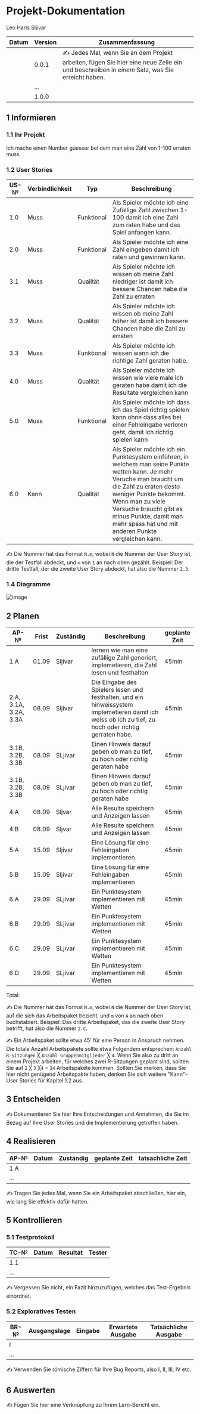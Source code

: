 # Projekt-Dokumentation


Leo Haris Sljivar

| Datum | Version | Zusammenfassung                                              |
| ----- | ------- | ------------------------------------------------------------ |
|       | 0.0.1   | ✍️ Jedes Mal, wenn Sie an dem Projekt arbeiten, fügen Sie hier eine neue Zeile ein und beschreiben in *einem* Satz, was Sie erreicht haben. |
|       | ...     |                                                              |
|       | 1.0.0   |                                                              |

## 1 Informieren

### 1.1 Ihr Projekt

Ich mache einen Number guesser bei dem man eine Zahl von 1-100 erraten muss

### 1.2 User Stories

| US-№ | Verbindlichkeit | Typ  | Beschreibung                       |
| ---- | --------------- | ---- | ---------------------------------- |
| 1.0   |    Muss      |  Funktional    |  Als Spieler möchte ich eine Zufällige Zahl zwischen 1-100 damit ich eine Zahl zum raten habe und das Spiel anfangen kann.  |
| 2.0  |     Muss         |    Funktional     |    Als Spieler möchte ich eine Zahl eingeben damit ich raten und gewinnen kann.               |
| 3.1  |     Muss         |    Qualität     |      Als Spieler möchte ich wissen ob meine Zahl niedriger ist damit ich bessere Chancen habe die Zahl zu erraten       |
| 3.2  |         Muss     |  Qualität       |          Als Spieler möchte ich wissen ob meine Zahl höher ist damit ich bessere Chancen habe die Zahl zu erraten       |
| 3.3 |    Muss          |     Funktional    |    Als Spieler möchte ich wissen wann ich die richtige Zahl geraten habe.               |
| 4.0  |     Muss         |   Qualität      |   Als Spieler möchte ich wissen wie viele male ich geraten habe damit ich die Resultate vergleichen kann                |
| 5.0  | Muss | Funktional | Als Spieler möchte ich dass ich das Spiel richtig spielen kann ohne dass alles bei einer Fehleingabe verloren geht, damit ich richtig spielen kann  |
| 6.0 | Kann | Qualität | Als Spieler möchte ich ein Punktesystem einführen, in welchem man seine Punkte wetten kann. Je mehr Veruche man braucht um die Zahl zu eraten desto weniger Punkte bekommt. Wenn man zu viele Versuche braucht gibt es minus Punkte, damit man mehr spass hat und mit anderen Punkte vergleichen kann.  |


✍️ Die Nummer hat das Format `N.m`, wobei `N` die Nummer der User Story ist, die der Testfall abdeckt, und `m` von `1` an nach oben gezählt. Beispiel: Der dritte Testfall, der die zweite User Story abdeckt, hat also die Nummer `2.3`.

### 1.4 Diagramme

![image](https://user-images.githubusercontent.com/111046405/186596607-ebfe1275-d260-4f77-b79f-7e63f471ed90.png)


## 2 Planen

| AP-№ | Frist | Zuständig | Beschreibung | geplante Zeit |
| ---- | ----- | --------- | ------------ | ------------- |
| 1.A  |  01.09     |     Sljivar      |       lernen wie man eine zufällige Zahl generiert, implemetieren, die Zahl lesen und festhalten      |      45min         |
| 2.A, 3.1A, 3.2A, 3.3A |  08.09     |  Sljivar  |    Die Eingabe des Spielers lesen und festhalten, und ein hinweissystem implemetieren damit ich weiss ob ich zu tief, zu hoch oder richtig gerraten habe.  |  45min |
| 3.1B, 3.2B, 3.3B | 08.09 | SLjivar | Einen Hinweis darauf geben ob man zu tief, zu hoch oder richtig geraten habe  | 45min |
| 3.1B, 3.2B, 3.3B | 08.09 | SLjivar | Einen Hinweis darauf geben ob man zu tief, zu hoch oder richtig geraten habe  | 45min |
| 4.A | 08.09 | Sljvar | Alle Resulte speichern und Anzeigen lassen | 45min |
| 4.B | 08.09 | Sljvar | Alle Resulte speichern und Anzeigen lassen | 45min |
| 5.A | 15.09 | Sljivar | Eine Lösung für eine Fehleingaben implementieren | 45min |
| 5.B | 15.09 | Sljivar | Eine Lösung für eine Fehleingaben implementieren | 45min |
| 6.A | 29.09 | SLjivar | Ein Punktesystem implementieren mit Wetten | 45min |
| 6.B | 29.09 | SLjivar | Ein Punktesystem implementieren mit Wetten | 45min |
| 6.C | 29.09 | SLjivar | Ein Punktesystem implementieren mit Wetten | 45min |
| 6.D | 29.09 | SLjivar | Ein Punktesystem implementieren mit Wetten | 45min |


Total: 

✍️ Die Nummer hat das Format `N.m`, wobei `N` die Nummer der User Story ist, auf die sich das Arbeitspaket bezieht, und `m` von `A` an nach oben buchstabiert. Beispiel: Das dritte Arbeitspaket, das die zweite User Story betrifft, hat also die Nummer `2.C`.

✍️ Ein Arbeitspaket sollte etwa 45' für eine Person in Anspruch nehmen. Die totale Anzahl Arbeitspakete sollte etwa Folgendem entsprechen: `Anzahl R-Sitzungen` ╳ `Anzahl Gruppenmitglieder` ╳ `4`. Wenn Sie also zu dritt an einem Projekt arbeiten, für welches zwei R-Sitzungen geplant sind, sollten Sie auf `2` ╳ `3` ╳`4` = `24` Arbeitspakete kommen. Sollten Sie merken, dass Sie hier nicht genügend Arbeitspakte haben, denken Sie sich weitere "Kann"-User Stories für Kapitel 1.2 aus.

## 3 Entscheiden

✍️ Dokumentieren Sie hier Ihre Entscheidungen und Annahmen, die Sie im Bezug auf Ihre User Stories und die Implementierung getroffen haben.

## 4 Realisieren

| AP-№ | Datum | Zuständig | geplante Zeit | tatsächliche Zeit |
| ---- | ----- | --------- | ------------- | ----------------- |
| 1.A  |       |           |               |                   |
| ...  |       |           |               |                   |

✍️ Tragen Sie jedes Mal, wenn Sie ein Arbeitspaket abschließen, hier ein, wie lang Sie effektiv dafür hatten.

## 5 Kontrollieren

### 5.1 Testprotokoll

| TC-№ | Datum | Resultat | Tester |
| ---- | ----- | -------- | ------ |
| 1.1  |       |          |        |
| ...  |       |          |        |

✍️ Vergessen Sie nicht, ein Fazit hinzuzufügen, welches das Test-Ergebnis einordnet.

### 5.2 Exploratives Testen

| BR-№ | Ausgangslage | Eingabe | Erwartete Ausgabe | Tatsächliche Ausgabe |
| ---- | ------------ | ------- | ----------------- | -------------------- |
| I    |              |         |                   |                      |
| ...  |              |         |                   |                      |

✍️ Verwenden Sie römische Ziffern für Ihre Bug Reports, also I, II, III, IV etc.

## 6 Auswerten

✍️ Fügen Sie hier eine Verknüpfung zu Ihrem Lern-Bericht ein.
